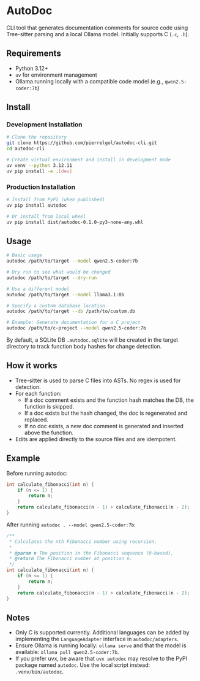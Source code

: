 AutoDoc
=======

CLI tool that generates documentation comments for source code using Tree-sitter parsing and a local Ollama model. Initially supports C (`.c`, `.h`).

Requirements
------------
- Python 3.12+
- `uv` for environment management
- Ollama running locally with a compatible code model (e.g., `qwen2.5-coder:7b`)

Install
-------

### Development Installation

```bash
# Clone the repository
git clone https://github.com/pierrelgol/autodoc-cli.git
cd autodoc-cli

# Create virtual environment and install in development mode
uv venv --python 3.12.11
uv pip install -e .[dev]
```

### Production Installation

```bash
# Install from PyPI (when published)
uv pip install autodoc

# Or install from local wheel
uv pip install dist/autodoc-0.1.0-py3-none-any.whl
```

Usage
-----

```bash
# Basic usage
autodoc /path/to/target --model qwen2.5-coder:7b

# Dry run to see what would be changed
autodoc /path/to/target --dry-run

# Use a different model
autodoc /path/to/target --model llama3.1:8b

# Specify a custom database location
autodoc /path/to/target --db /path/to/custom.db

# Example: Generate documentation for a C project
autodoc /path/to/c-project --model qwen2.5-coder:7b
```

By default, a SQLite DB `.autodoc.sqlite` will be created in the target directory to track function body hashes for change detection.

How it works
------------
- Tree-sitter is used to parse C files into ASTs. No regex is used for detection.
- For each function:
  - If a doc comment exists and the function hash matches the DB, the function is skipped.
  - If a doc exists but the hash changed, the doc is regenerated and replaced.
  - If no doc exists, a new doc comment is generated and inserted above the function.
- Edits are applied directly to the source files and are idempotent.

Example
-------

Before running autodoc:
```c
int calculate_fibonacci(int n) {
    if (n <= 1) {
        return n;
    }
    return calculate_fibonacci(n - 1) + calculate_fibonacci(n - 2);
}
```

After running `autodoc . --model qwen2.5-coder:7b`:
```c
/**
 * Calculates the nth Fibonacci number using recursion.
 *
 * @param n The position in the Fibonacci sequence (0-based).
 * @return The Fibonacci number at position n.
 */
int calculate_fibonacci(int n) {
    if (n <= 1) {
        return n;
    }
    return calculate_fibonacci(n - 1) + calculate_fibonacci(n - 2);
}
```

Notes
-----
- Only C is supported currently. Additional languages can be added by implementing the `LanguageAdapter` interface in `autodoc/adapters`.
- Ensure Ollama is running locally: `ollama serve` and that the model is available: `ollama pull qwen2.5-coder:7b`.
- If you prefer uvx, be aware that `uvx autodoc` may resolve to the PyPI package named `autodoc`. Use the local script instead: `.venv/bin/autodoc`.


